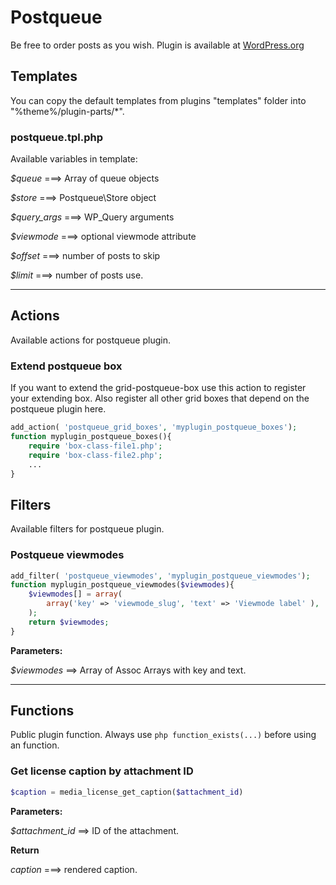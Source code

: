 # Postqueue

Be free to order posts as you wish. Plugin is available at [WordPress.org](https://wordpress.org/plugins/postqueue/)


## Templates

You can copy the default templates from plugins "templates" folder into "%theme%/plugin-parts/*".

### postqueue.tpl.php

Available variables in template:

_$queue_ ===> Array of queue objects

_$store_ ===> Postqueue\Store object

_$query_args_ ===> WP_Query arguments

_$viewmode_ ===> optional viewmode attribute

_$offset_ ===> number of posts to skip

_$limit_ ===> number of posts use.

---

## Actions

Available actions for postqueue plugin.

### Extend postqueue box

If you want to extend the grid-postqueue-box use this action to register your extending box. Also register all other grid boxes that depend on the postqueue plugin here.

```php
add_action( 'postqueue_grid_boxes', 'myplugin_postqueue_boxes');
function myplugin_postqueue_boxes(){
	require 'box-class-file1.php';
	require 'box-class-file2.php';
	...
}
```

## Filters

Available filters for postqueue plugin.

### Postqueue viewmodes

```php
add_filter( 'postqueue_viewmodes', 'myplugin_postqueue_viewmodes');
function myplugin_postqueue_viewmodes($viewmodes){
	$viewmodes[] = array(
		array('key' => 'viewmode_slug', 'text' => 'Viewmode label' ),
	);
	return $viewmodes;
}
```

**Parameters:**

_$viewmodes_ ==> Array of Assoc Arrays with key and text.

---

## Functions

Public plugin function. Always use ```php function_exists(...)``` before using an function.
 
### Get license caption by attachment ID

```php
$caption = media_license_get_caption($attachment_id)
```

**Parameters:**

_$attachment_id_ ==> ID of the attachment.

**Return**

_caption_ ===> rendered caption.
